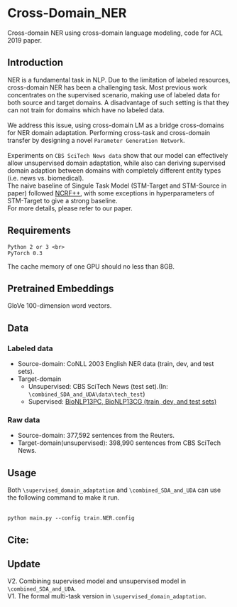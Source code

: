# Cross-Domain_NER
Cross-domain NER using cross-domain language modeling, code for ACL 2019 paper.

## Introduction
NER is a fundamental task in NLP. Due to the limitation of labeled resources, cross-domain NER has been a challenging task. Most previous work concentrates on the supervised scenario, making use of labeled data for both source and target domains. A disadvantage of such setting is that they can not train for domains which have no labeled data. <br>
<br>
We address this issue, using  cross-domain LM as a bridge cross-domains for NER domain adaptation. Performing cross-task and cross-domain transfer by designing a novel `Parameter Generation Network`. <br>
<br>
Experiments on `CBS SciTech News data` show that our model can effectively allow unsupervised domain adaptation,
while also can deriving supervised domain adaption between domains with completely different entity types (i.e. news vs. biomedical). 
<br>
The naive baseline of Singule Task Model (STM-Target and STM-Source in paper) followed [NCRF++](https://github.com/jiesutd/NCRFpp
), with some exceptions in hyperparameters of STM-Target to give a strong baseline. 
<br>
For more details, please refer to our paper.

## Requirements
```
Python 2 or 3 <br>
PyTorch 0.3
```
The cache memory of one GPU should no less than 8GB.

## Pretrained Embeddings
GloVe 100-dimension word vectors.

## Data
### Labeled data
* Source-domain: CoNLL 2003 English NER data (train, dev, and test sets). <br>
* Target-domain
  * Unsupervised: CBS SciTech News (test set).(In: `\combined_SDA_and_UDA\data\tech_test`) <br>
  * Supervised: [BioNLP13PC, BioNLP13CG (train, dev, and test sets)](https://github.com/cambridgeltl/MTL-Bioinformatics-2016
)

### Raw data
* Source-domain: 377,592 sentences from the Reuters. <br>
* Target-domain(unsupervised): 398,990 sentences from CBS SciTech News.


## Usage
Both `\supervised_domain_adaptation` and `\combined_SDA_and_UDA` can use the following command to make it run. <br>
<br>
```
python main.py --config train.NER.config
```

## Cite:

## Update
V2. Combining supervised model and unsupervised model in `\combined_SDA_and_UDA`.
<br>
V1. The formal multi-task version in `\supervised_domain_adaptation`.
